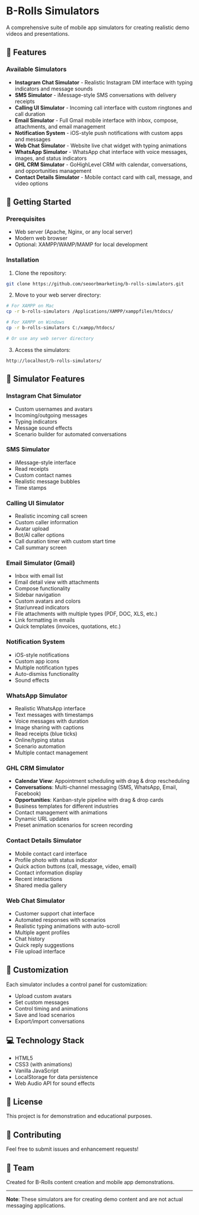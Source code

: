 # B-Rolls Simulators

A comprehensive suite of mobile app simulators for creating realistic demo videos and presentations.

## 🎯 Features

### Available Simulators
- **Instagram Chat Simulator** - Realistic Instagram DM interface with typing indicators and message sounds
- **SMS Simulator** - iMessage-style SMS conversations with delivery receipts
- **Calling UI Simulator** - Incoming call interface with custom ringtones and call duration
- **Email Simulator** - Full Gmail mobile interface with inbox, compose, attachments, and email management
- **Notification System** - iOS-style push notifications with custom apps and messages
- **Web Chat Simulator** - Website live chat widget with typing animations
- **WhatsApp Simulator** - WhatsApp chat interface with voice messages, images, and status indicators
- **GHL CRM Simulator** - GoHighLevel CRM with calendar, conversations, and opportunities management
- **Contact Details Simulator** - Mobile contact card with call, message, and video options

## 🚀 Getting Started

### Prerequisites
- Web server (Apache, Nginx, or any local server)
- Modern web browser
- Optional: XAMPP/WAMP/MAMP for local development

### Installation

1. Clone the repository:
```bash
git clone https://github.com/seoorbmarketing/b-rolls-simulators.git
```

2. Move to your web server directory:
```bash
# For XAMPP on Mac
cp -r b-rolls-simulators /Applications/XAMPP/xamppfiles/htdocs/

# For XAMPP on Windows
cp -r b-rolls-simulators C:/xampp/htdocs/

# Or use any web server directory
```

3. Access the simulators:
```
http://localhost/b-rolls-simulators/
```

## 📱 Simulator Features

### Instagram Chat Simulator
- Custom usernames and avatars
- Incoming/outgoing messages
- Typing indicators
- Message sound effects
- Scenario builder for automated conversations

### SMS Simulator
- iMessage-style interface
- Read receipts
- Custom contact names
- Realistic message bubbles
- Time stamps

### Calling UI Simulator
- Realistic incoming call screen
- Custom caller information
- Avatar upload
- Bot/AI caller options
- Call duration timer with custom start time
- Call summary screen

### Email Simulator (Gmail)
- Inbox with email list
- Email detail view with attachments
- Compose functionality
- Sidebar navigation
- Custom avatars and colors
- Star/unread indicators
- File attachments with multiple types (PDF, DOC, XLS, etc.)
- Link formatting in emails
- Quick templates (invoices, quotations, etc.)

### Notification System
- iOS-style notifications
- Custom app icons
- Multiple notification types
- Auto-dismiss functionality
- Sound effects

### WhatsApp Simulator
- Realistic WhatsApp interface
- Text messages with timestamps
- Voice messages with duration
- Image sharing with captions
- Read receipts (blue ticks)
- Online/typing status
- Scenario automation
- Multiple contact management

### GHL CRM Simulator
- **Calendar View**: Appointment scheduling with drag & drop rescheduling
- **Conversations**: Multi-channel messaging (SMS, WhatsApp, Email, Facebook)
- **Opportunities**: Kanban-style pipeline with drag & drop cards
- Business templates for different industries
- Contact management with animations
- Dynamic URL updates
- Preset animation scenarios for screen recording

### Contact Details Simulator
- Mobile contact card interface
- Profile photo with status indicator
- Quick action buttons (call, message, video, email)
- Contact information display
- Recent interactions
- Shared media gallery

### Web Chat Simulator
- Customer support chat interface
- Automated responses with scenarios
- Realistic typing animations with auto-scroll
- Multiple agent profiles
- Chat history
- Quick reply suggestions
- File upload interface

## 🎨 Customization

Each simulator includes a control panel for customization:
- Upload custom avatars
- Set custom messages
- Control timing and animations
- Save and load scenarios
- Export/import conversations

## 💻 Technology Stack

- HTML5
- CSS3 (with animations)
- Vanilla JavaScript
- LocalStorage for data persistence
- Web Audio API for sound effects

## 📄 License

This project is for demonstration and educational purposes.

## 🤝 Contributing

Feel free to submit issues and enhancement requests!

## 👥 Team

Created for B-Rolls content creation and mobile app demonstrations.

---

**Note**: These simulators are for creating demo content and are not actual messaging applications.